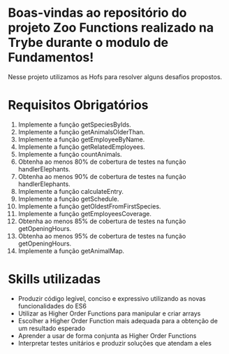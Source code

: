 # Boas-vindas ao repositório do projeto Zoo Functions realizado na Trybe durante o modulo de Fundamentos!
   Nesse projeto utilizamos as Hofs para resolver alguns desafios propostos.

# Requisitos Obrigatórios

<ol>
<li>Implemente a função getSpeciesByIds.</li>
<li>Implemente a função getAnimalsOlderThan.</li>
<li>Implemente a função getEmployeeByName.</li>
<li>Implemente a função getRelatedEmployees.</li>
<li>Implemente a função countAnimals.</li>
<li>Obtenha ao menos 80% de cobertura de testes na função handlerElephants.</li>
<li>Obtenha ao menos 90% de cobertura de testes na função handlerElephants.</li>
<li>Implemente a função calculateEntry.</li>
<li>Implemente a função getSchedule.</li>
<li>Implemente a função getOldestFromFirstSpecies.</li>
<li>Implemente a função getEmployeesCoverage.</li>
<li>Obtenha ao menos 85% de cobertura de testes na função getOpeningHours.</li>
<li>Obtenha ao menos 95% de cobertura de testes na função getOpeningHours.</li>
<li>Implemente a função getAnimalMap.</li>
</ol>

# Skills utilizadas

- Produzir código legível, conciso e expressivo utilizando as novas funcionalidades do ES6
- Utilizar as Higher Order Functions para manipular e criar arrays
- Escolher a Higher Order Function mais adequada para a obtenção de um resultado esperado
- Aprender a usar de forma conjunta as Higher Order Functions
- Interpretar testes unitários e produzir soluções que atendam a eles
